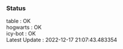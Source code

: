 ### Status


table : OK  
hogwarts : OK  
icy-bot : OK  
Latest Update : 2022-12-17 21:07:43.483354
